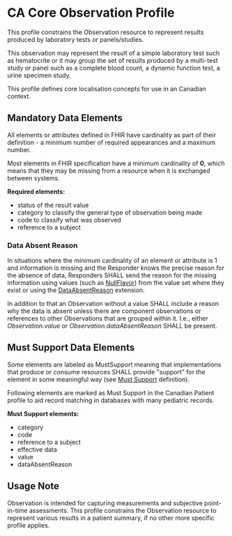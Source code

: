 # CA Core Observation Profile
This profile constrains the Observation resource to represent results produced by laboratory tests or panels/studies.

This observation may represent the result of a simple laboratory test such as hematocrite or it may group the set of results produced by a multi-test study or panel such as a complete blood count, a dynamic function test, a urine specimen study. 

This profile defines core localisation concepts for use in an Canadian context.

## Mandatory Data Elements
All elements or attributes defined in FHIR have cardinality as part of their definition - a minimum number of required appearances and a maximum number.

Most elements in FHIR specification have a minimum cardinality of **0**, which means that they may be missing from a resource when it is exchanged between systems.

**Required elements:**
* status of the result value
* category to classify the general type of observation being made
* code to classify what was observed
* reference to a subject

### Data Absent Reason
In situations where the minimum cardinality of an element or attribute is 1 and information is missing and the Responder knows the precise reason for the absence of data, Responders SHALL send the reason for the missing information using values (such as [NullFlavor](https://www.hl7.org/fhir/extension-iso21090-nullflavor.html)) from the value set where they exist or using the [DataAbsentReason](http://hl7.org/fhir/StructureDefinition/data-absent-reason) extension.

In addition to that an Observation without a value SHALL include a reason why the data is absent unless there are component observations or references to other Observations that are grouped within it. I.e., either _Observation.value_ or _Observation.dataAbsentReason_ SHALL be present.

## Must Support Data Elements
Some elements are labeled as MustSupport meaning that implementations that produce or consume resources SHALL provide "support" for the element in some meaningful way (see [Must Support](https://build.fhir.org/ig/scratch-fhir-profiles/CA-Core/general-guidance.html#must-support) definition).

Following elements are marked as Must Support in the Canadian Patient profile to aid record matching in databases with many pediatric records.

**Must Support elements:**
* category
* code
* reference to a subject
* effective data
* value
* dataAbsentReason	

## Usage Note
Observation is intended for capturing measurements and subjective point-in-time assessments.
This profile constrains the Observation resource to represent various results in a patient summary, if no other more specific profile applies.
